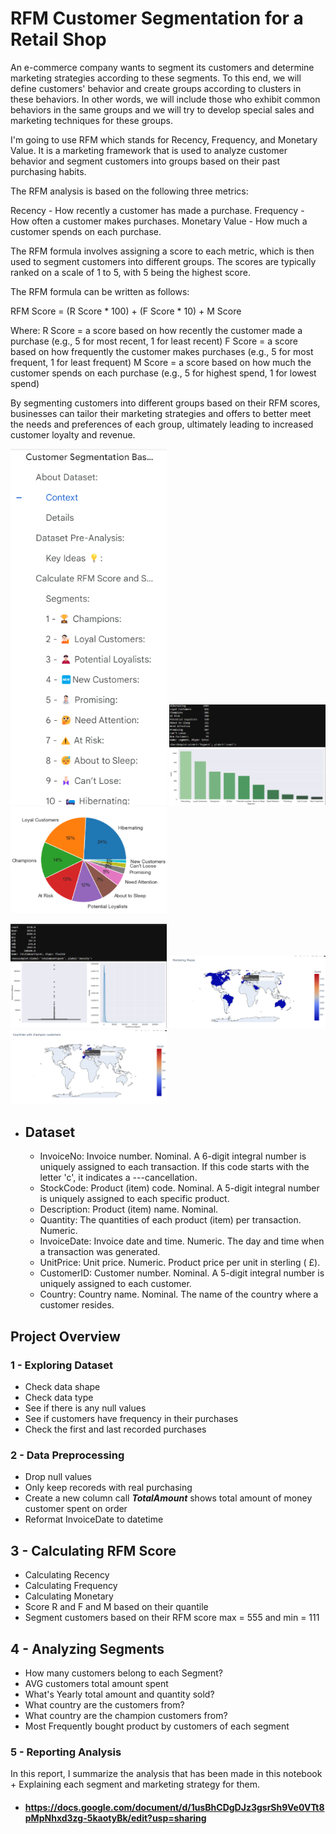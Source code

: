 # RFM Customer Segmentation for a Retail Shop
An e-commerce company wants to segment its customers and determine marketing strategies according to these segments. To this end, we will define customers' behavior and create groups according to clusters in these behaviors. In other words, we will include those who exhibit common behaviors in the same groups and we will try to develop special sales and marketing techniques for these groups.

I'm going to use RFM which stands for Recency, Frequency, and Monetary Value. It is a marketing framework that is used to analyze customer behavior and segment customers into groups based on their past purchasing habits.

The RFM analysis is based on the following three metrics:

Recency - How recently a customer has made a purchase.
Frequency - How often a customer makes purchases.
Monetary Value - How much a customer spends on each purchase.

The RFM formula involves assigning a score to each metric, which is then used to segment customers into different groups. The scores are typically ranked on a scale of 1 to 5, with 5 being the highest score.

The RFM formula can be written as follows:

RFM Score = (R Score * 100) + (F Score * 10) + M Score

Where:
R Score = a score based on how recently the customer made a purchase (e.g., 5 for most recent, 1 for least recent)
F Score = a score based on how frequently the customer makes purchases (e.g., 5 for most frequent, 1 for least frequent)
M Score = a score based on how much the customer spends on each purchase (e.g., 5 for highest spend, 1 for lowest spend)

By segmenting customers into different groups based on their RFM scores, businesses can tailor their marketing strategies and offers to better meet the needs and preferences of each group, ultimately leading to increased customer loyalty and revenue.

<img src = "src/plt0.png" width ="250" /> <img src = "src/plt1.png" width ="250" /> <img src = "src/plt2.png" width ="250" />

<img src = "src/plt4.png" width ="250" /> <img src = "src/plt5.png" width ="250" /> <img src = "src/plt6.png" width ="250" /> 


- ## Dataset 
    - InvoiceNo: Invoice number. Nominal. A 6-digit integral number is uniquely assigned to each transaction. If this code starts with the letter 'c', it indicates a ---cancellation.
    - StockCode: Product (item) code. Nominal. A 5-digit integral number is uniquely assigned to each specific product.
    - Description: Product (item) name. Nominal.
    - Quantity: The quantities of each product (item) per transaction. Numeric.
    - InvoiceDate: Invoice date and time. Numeric. The day and time when a transaction was generated.
    - UnitPrice: Unit price. Numeric. Product price per unit in sterling ( £).
    - CustomerID: Customer number. Nominal. A 5-digit integral number is uniquely assigned to each customer.
    - Country: Country name. Nominal. The name of the country where a customer resides.
 
## Project Overview

### 1 -  Exploring Dataset
   - Check data shape
   - Check data type
   - See if there is any null values
   - See if customers have frequency in their purchases
   - Check the first and last recorded purchases

### 2 - Data Preprocessing
- Drop null values 
- Only keep recoreds with real purchasing
- Create a new column call ***TotalAmount*** shows total amount of money customer spent on order
- Reformat InvoiceDate to datetime

## 3 - Calculating RFM Score
- Calculating Recency
- Calculating Frequency
- Calculating Monetary
- Score R and F and M based on their quantile
- Segment customers based on their RFM score max = 555 and min = 111

## 4 - Analyzing Segments
- How many customers belong to each Segment?
- AVG customers total amount spent
- What's Yearly total amount and quantity sold?
- What country are the customers from?
- What country are the champion customers from?
- Most Frequently bought product by customers of each segment

### 5 - Reporting Analysis
In this report, I summarize the analysis that has been made in this notebook + Explaining each segment and marketing strategy for them.
- ####  https://docs.google.com/document/d/1usBhCDgDJz3gsrSh9Ve0VTt8pMpNhxd3zg-5kaotyBk/edit?usp=sharing
